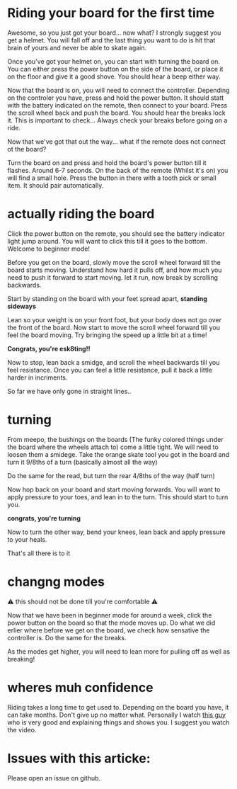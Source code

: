 # Riding your board for the first time
Awesome, so you just got your board... now what?
I strongly suggest you get a helmet. You will fall off and the last thing you want to do is hit that brain of yours and never be able to skate again.

Once you've got your helmet on, you can start with turning the board on. You can either press the power button on the side of the board, or place it on the floor and give it a good shove. You should hear a beep either way.

Now that the board is on, you will need to connect the controller. Depending on the controler you have, press and hold the power button. It should statt with the battery indicated on the remote, then connect to your board. Press the scroll wheel back and push the board. You should hear the breaks lock it. This is important to check... Always check your breaks before going on a ride.

Now that we've got that out the way...  what if the remote does not connect ot the board? 

Turn the board on and press and hold the board's power button till it flashes. Around 6-7 seconds.
On the back of the remote (Whilst it's on) you will find a small hole. Press the button in there with a tooth pick or small item. It should pair automatically.

# actually riding the board

Click the power button on the remote, you should see the battery indicator light jump around. You will want to click this till it goes to the bottom.
Welcome to beginner mode!

Before you get on the board, slowly move the scroll wheel forward till the board starts moving. Understand how hard it pulls off, and how much you need to push it forward to start moving. let it run, now break by scrolling backwards.

Start by standing on the board with your feet spread apart, **standing sideways**

Lean so your weight is on your front foot, but your body does not go over the front of the board. Now start to move the scroll wheel forward till you feel the board moving. Try bringing the speed up a little bit at a time! 

**Congrats, you're esk8ting!!**

Now to stop, lean back a smidge, and scroll the wheel backwards till you feel resistance. Once you can feel a little resistance, pull it back a little harder in incriments.

So far we have only gone in straight lines..

# turning
From meepo, the bushings on the boards (The funky colored things under the board where the wheels attach to) come a little tight. We will need to loosen them a smidege. Take the orange skate tool you got in the board and turn it 9/8ths of a turn (basically almost all the way)

Do the same for the read, but turn the rear 4/8ths of the way (half turn)

Now hop back on your board and start moving forwards. You will want to apply pressure to your toes, and lean in to the turn. This should start to turn you. 

**congrats, you're turning**

Now to turn the other way, bend your knees, lean back and apply pressure to your heals.

That's all there is to it

# changng modes

⚠️ this should not be done till you're comfortable ⚠️ 

Now that we have been in beginner mode for around a week, click the power button on the board so that the mode moves up. Do what we did erlier where before we get on the board, we check how sensative the controller is. Do the same for the breaks.

As the modes get higher, you will need to lean more for pulling off as well as breaking!

# wheres muh confidence
Riding takes a long time to get used to. Depending on the board you have, it can take months. Don't give up no matter what.
Personally I watch [this guy](https://www.youtube.com/watch?v=b3yG8NWXQQE) who is very good and explaining things and shows you. I suggest you watch the video.

# Issues with this articke:
Please open an issue on github.